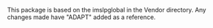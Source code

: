 This package is based on the imslpglobal in the Vendor directory.
Any changes made have "ADAPT" added as a reference.
